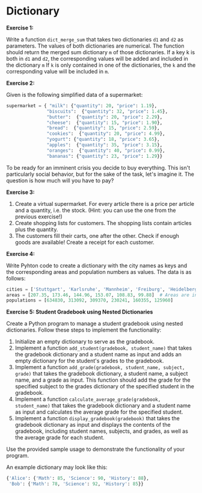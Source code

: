 # Dictionary

**Exercise 1:**

Write a function `dict_merge_sum` that takes two dictionaries `d1` and `d2` as parameters. The values of both dictionaries are numerical. The function should return the merged sum dictionary `m` of those dictionaries. If a key k is both in `d1` and `d2`, the corresponding values will be added and included in the dictionary `m` If `k` is only contained in one of the dictionaries, the `k` and the corresponding value will be included in `m`.


**Exercise 2:**

Given is the following simplified data of a supermarket:
```py
supermarket = { "milk": {"quantity": 20, "price": 1.19},
               "biscuits":  {"quantity": 32, "price": 1.45},
               "butter":  {"quantity": 20, "price": 2.29},
               "cheese":  {"quantity": 15, "price": 1.90},
               "bread":  {"quantity": 15, "price": 2.59},
               "cookies":  {"quantity": 20, "price": 4.99},
               "yogurt": {"quantity": 18, "price": 3.65},
               "apples":  {"quantity": 35, "price": 3.15},
               "oranges":  {"quantity": 40, "price": 0.99},
               "bananas": {"quantity": 23, "price": 1.29}}
```
To be ready for an imminent crisis you decide to buy everything. This isn't particularly social behavior, but for the sake of the task, let's imagine it. The question is how much will you have to pay?

**Exercise 3:**

1. Create a virtual supermarket. For every article there is a price per article and a quantity, i.e. the stock. (Hint: you can use the one from the previous exercise!)
2. Create shopping lists for customers. The shopping lists contain articles plus the quantity.
3. The customers fill their carts, one after the other. Check if enough goods are available! Create a receipt for each customer.

**Exercise 4:**

Write Pyhton code to create a dictionary with the city names as keys and the corresponding areas and population numbers as values. The data is as follows:
```py
cities = ['Stuttgart', 'Karlsruhe', 'Mannheim', 'Freiburg', 'Heidelberg', 'Heilbronn']
areas = [207.35, 173.46, 144.96, 153.07, 108.83, 99.88]  # Areas are in square kilometers
populations = [634830, 313092, 309370, 230241, 160355, 125960]
```


**Exercise 5: Student Gradebook using Nested Dictionaries**

Create a Python program to manage a student gradebook using nested dictionaries. Follow these steps to implement the functionality:

1. Initialize an empty dictionary to serve as the gradebook.
2. Implement a function `add_student(gradebook, student_name)` that takes the gradebook dictionary and a student name as input and adds an empty dictionary for the student's grades to the gradebook.
3. Implement a function `add_grade(gradebook, student_name, subject, grade)` that takes the gradebook dictionary, a student name, a subject name, and a grade as input. This function should add the grade for the specified subject to the grades dictionary of the specified student in the gradebook.
4. Implement a function `calculate_average_grade(gradebook, student_name)` that takes the gradebook dictionary and a student name as input and calculates the average grade for the specified student.
5. Implement a function `display_gradebook(gradebook)` that takes the gradebook dictionary as input and displays the contents of the gradebook, including student names, subjects, and grades, as well as the average grade for each student.

Use the provided sample usage to demonstrate the functionality of your program.

An example dictionary may look like this:
```py
{'Alice': {'Math': 85, 'Science': 90, 'History': 88},
 'Bob': {'Math': 78, 'Science': 92, 'History': 85}}
```
